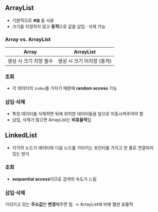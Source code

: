 ## ArrayList
- 기본적으로 **`배열`** 을 사용
- 크기를 지정하지 않고 **동적**으로 값을 삽입 · 삭제 가능

### Array vs. ArrayList
|Array|ArrayList|
|---|---|
|생성 시 크기 지정 필수|생성 시 크기 미지정 (동적)|

### 조회
- 각 데이터의 `index`를 가지기 때문에 **random access** 가능

### 삽입·삭제
- 특정 데이터를 삭제하면 뒤에 위치한 데이터들을 앞으로 이동시켜주어야 함
- 삽입, 삭제가 많으면 ArrayList는 **비효율적**임

## LinkedList
- 각각의 노드가 데이터와 다음 노드를 가리키는 포인터를 가지고 한 줄로 연결되어 있는 방식

### 조회
- **sequential access**이므로 검색의 속도가 느림

### 삽입·삭제
가리키고 있는 **주소값**만 **변경**해주면 됨. → ArrayList에 비해 훨씬 효율적
  
